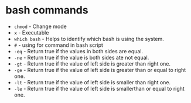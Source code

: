 # bash commands
- `chmod` - Change mode
- `x` - Executable
- `which bash` - Helps to identify which bash is using the system.
- `#` - using for command in bash script
- `-eq` - Return true if the values in both sides are equal.
- `-ne` - Return true if the value is both sides ate not equal.
- `-gt` - Return true if the value of left side is greater than right one.
- `-ge` - Return true if the value of left side is greater than or equal to right one.
- `-lt` - Return true if the value of left side is smaller than right one.
- `-le` - Return true if the value of left side is smallerthan or equal to right one.